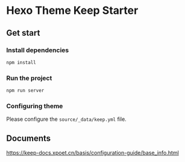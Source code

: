 # Hexo Theme Keep Starter

## Get start

### Install dependencies

```bash
npm install
```

### Run the project

```bash
npm run server
```

### Configuring theme

Please configure the `source/_data/keep.yml` file.

## Documents

https://keep-docs.xpoet.cn/basis/configuration-guide/base_info.html